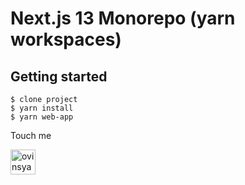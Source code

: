 # Next.js 13 Monorepo (yarn workspaces)

## Getting started

```shell
$ clone project
$ yarn install
$ yarn web-app
```


Touch me

[<img alt="ovinsyah" src="https://ovinsyah.com/ini-logo.png" width="40" />](https://ovinsyah.com/)